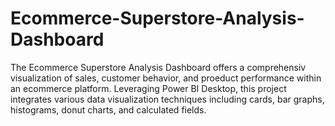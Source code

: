 # Ecommerce-Superstore-Analysis-Dashboard
The Ecommerce Superstore Analysis Dashboard offers a comprehensiv visualization of sales, customer behavior, and proeduct performance within an ecommerce platform. Leveraging Power BI Desktop, this project integrates various data visualization techniques including cards, bar graphs, histograms, donut charts, and calculated fields.  

